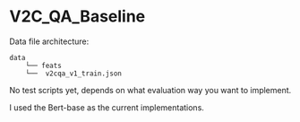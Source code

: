 # V2C_QA_Baseline

Data file architecture:

```
data
    └── feats
    └──  v2cqa_v1_train.json                
```

No test scripts yet, depends on what evaluation way you want to implement.

I used the Bert-base as the current implementations.
